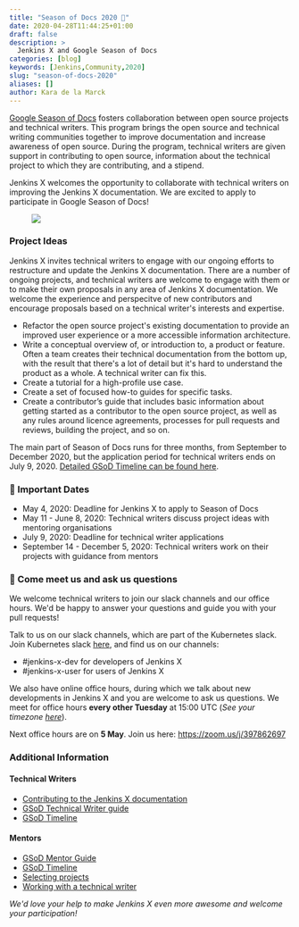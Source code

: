 ```yaml
---
title: "Season of Docs 2020 📄"
date: 2020-04-28T11:44:25+01:00
draft: false
description: >
  Jenkins X and Google Season of Docs
categories: [blog]
keywords: [Jenkins,Community,2020]
slug: "season-of-docs-2020"
aliases: []
author: Kara de la Marck
---
```


[Google Season of Docs](https://developers.google.com/season-of-docs) fosters collaboration between open source projects and technical writers. This program brings the open source and technical writing communities together to improve documentation and increase awareness of open source. During the program, technical writers are given support in contributing to open source, information about the technical project to which they are contributing, and a stipend. 

Jenkins X welcomes the opportunity to collaborate with technical writers on improving the Jenkins X documentation. We are excited to apply to participate in Google Season of Docs!

<figure>
<img src="/images/community/events/SeasonofDocs_Logo_.png"/> 
</figure>
 
### Project Ideas

Jenkins X invites technical writers to engage with our ongoing efforts to restructure and update the Jenkins X documentation. There are a number of ongoing projects, and technical writers are welcome to engage with them or to make their own proposals in any area of Jenkins X documentation. We welcome the experience and perspecitve of new contributors and encourage proposals based on a technical writer's interests and expertise. 

* Refactor the open source project's existing documentation to provide an improved user experience or a more accessible information architecture.
* Write a conceptual overview of, or introduction to, a product or feature. Often a team creates their technical documentation from the bottom up, with the result that there's a lot of detail but it's hard to understand the product as a whole. A technical writer can fix this.
* Create a tutorial for a high-profile use case.
* Create a set of focused how-to guides for specific tasks.
* Create a contributor’s guide that includes basic information about getting started as a contributor to the open source project, as well as any rules around licence agreements, processes for pull requests and reviews, building the project, and so on. 

The main part of Season of Docs runs for three months, from September to December 2020, but the application period for technical writers ends on July 9, 2020. [Detailed GSoD Timeline can be found here](https://developers.google.com/season-of-docs/docs/timeline).

### 📆 Important Dates

* May 4, 2020: Deadline for Jenkins X to apply to Season of Docs
* May 11 - June 8, 2020: Technical writers discuss project ideas with mentoring organisations
* July 9, 2020: Deadline for technical writer applications
* September 14 - December 5, 2020: Technical writers work on their projects with guidance from mentors 


### 👋 Come meet us and ask us questions

We welcome technical writers to join our slack channels and our office hours. We'd be happy to answer your questions and guide you with your pull requests!

Talk to us on our slack channels, which are part of the Kubernetes slack. Join  Kubernetes slack [here](http://slack.k8s.io/), and find us on our channels:

* #jenkins-x-dev for developers of Jenkins X
* #jenkins-x-user for users of Jenkins X

We also have online office hours, during which we talk about new developments in Jenkins X and you are welcome to ask us questions. We meet for office hours **every other Tuesday** at 15:00 UTC (*See your timezone [here](https://time.is/1500_in_UTC)*).

Next office hours are on **5 May**. Join us here: https://zoom.us/j/397862697

### Additional Information

#### Technical Writers
* [Contributing to the Jenkins X documentation](https://jenkins-x.io/docs/contributing/documentation/)
* [GSoD Technical Writer guide](https://developers.google.com/season-of-docs/docs/tech-writer-guide)
* [GSoD Timeline](https://developers.google.com/season-of-docs/docs/timeline)

#### Mentors
* [GSoD Mentor Guide](https://developers.google.com/season-of-docs/docs/mentor-guide)
* [GSoD Timeline](https://developers.google.com/season-of-docs/docs/timeline)
* [Selecting projects](https://developers.google.com/season-of-docs/docs/project-selection)
* [Working with a technical writer](https://developers.google.com/season-of-docs/docs/tech-writer-collaboration)

*We'd love your help to make Jenkins X even more awesome and welcome your participation!*